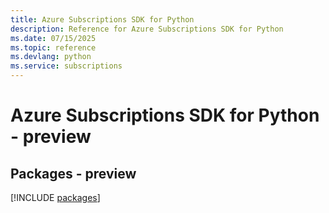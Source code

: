 ```yaml
---
title: Azure Subscriptions SDK for Python
description: Reference for Azure Subscriptions SDK for Python
ms.date: 07/15/2025
ms.topic: reference
ms.devlang: python
ms.service: subscriptions
---
```

# Azure Subscriptions SDK for Python - preview
## Packages - preview
[!INCLUDE [packages](subscriptions-index.md)]